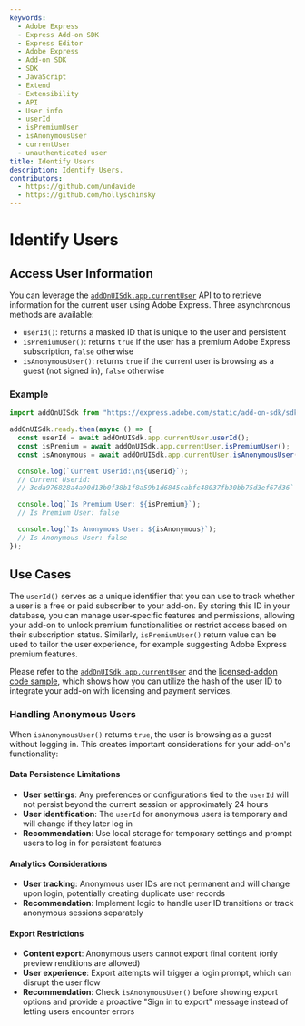 ```yaml
---
keywords:
  - Adobe Express
  - Express Add-on SDK
  - Express Editor
  - Adobe Express
  - Add-on SDK
  - SDK
  - JavaScript
  - Extend
  - Extensibility
  - API
  - User info
  - userId
  - isPremiumUser
  - isAnonymousUser
  - currentUser
  - unauthenticated user
title: Identify Users
description: Identify Users.
contributors:
  - https://github.com/undavide
  - https://github.com/hollyschinsky
---
```


# Identify Users

## Access User Information

You can leverage the [`addOnUISdk.app.currentUser`](../../../references/addonsdk/app-currentUser.md) API to to retrieve information for the current user using Adobe Express. Three asynchronous methods are available:

  - `userId()`: returns a masked ID that is unique to the user and persistent
  - `isPremiumUser()`: returns `true` if the user has a premium Adobe Express subscription, `false` otherwise
  - `isAnonymousUser()`: returns `true` if the current user is browsing as a guest (not signed in), `false` otherwise

### Example

```js
import addOnUISdk from "https://express.adobe.com/static/add-on-sdk/sdk.js";

addOnUISdk.ready.then(async () => {
  const userId = await addOnUISdk.app.currentUser.userId();
  const isPremium = await addOnUISdk.app.currentUser.isPremiumUser();
  const isAnonymous = await addOnUISdk.app.currentUser.isAnonymousUser();

  console.log(`Current Userid:\n${userId}`);
  // Current Userid:
  // 3cda976828a4a90d13b0f38b1f8a59b1d6845cabfc48037fb30bb75d3ef67d36`

  console.log(`Is Premium User: ${isPremium}`);
  // Is Premium User: false

  console.log(`Is Anonymous User: ${isAnonymous}`);
  // Is Anonymous User: false
});
```

## Use Cases

The `userId()` serves as a unique identifier that you can use to track whether a user is a free or paid subscriber to your add-on. By storing this ID in your database, you can manage user-specific features and permissions, allowing your add-on to unlock premium functionalities or restrict access based on their subscription status. Similarly, `isPremiumUser()` return value can be used to tailor the user experience, for example suggesting Adobe Express premium features.

Please refer to the [`addOnUISdk.app.currentUser`](../../../references/addonsdk/app-currentUser.md) and the [licensed-addon code sample](../samples.md#licensed-addon), which shows how you can utilize the hash of the user ID to integrate your add-on with licensing and payment services.

### Handling Anonymous Users

When `isAnonymousUser()` returns `true`, the user is browsing as a guest without logging in. This creates important considerations for your add-on's functionality:

#### **Data Persistence Limitations**

- **User settings**: Any preferences or configurations tied to the `userId` will not persist beyond the current session or approximately 24 hours
- **User identification**: The `userId` for anonymous users is temporary and will change if they later log in
- **Recommendation**: Use local storage for temporary settings and prompt users to log in for persistent features

#### **Analytics Considerations**

- **User tracking**: Anonymous user IDs are not permanent and will change upon login, potentially creating duplicate user records
- **Recommendation**: Implement logic to handle user ID transitions or track anonymous sessions separately

#### **Export Restrictions**

- **Content export**: Anonymous users cannot export final content (only preview renditions are allowed)
- **User experience**: Export attempts will trigger a login prompt, which can disrupt the user flow
- **Recommendation**: Check `isAnonymousUser()` before showing export options and provide a proactive "Sign in to export" message instead of letting users encounter errors
